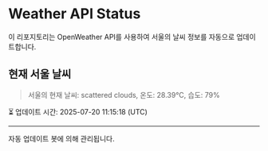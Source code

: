 
# Weather API Status

이 리포지토리는 OpenWeather API를 사용하여 서울의 날씨 정보를 자동으로 업데이트합니다.

## 현재 서울 날씨
> 서울의 현재 날씨: scattered clouds, 온도: 28.39°C, 습도: 79%

⏳ 업데이트 시간: 2025-07-20 11:15:18 (UTC)

---
자동 업데이트 봇에 의해 관리됩니다.
